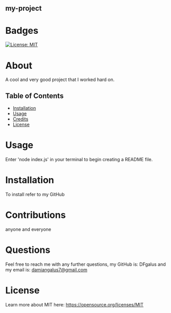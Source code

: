 ## my-project

  # Badges
   [![License: MIT](https://img.shields.io/badge/License-MIT-yellow.svg)](https://opensource.org/licenses/MIT)
  
  # About
  
   A cool and very good project that I worked hard on.
  
  ## Table of Contents

  - [Installation](#installation)
  - [Usage](#usage)
  - [Credits](#credits)
  - [License](#license)
  
  # Usage
  
   Enter 'node index.js' in your terminal to begin creating a README file.
  
  # Installation
  
   To install refer to my GitHub
  
  # Contributions
  
   anyone and everyone
  
  # Questions
  
   Feel free to reach me with any further questions, my GitHub is: DFgalus and my email is: damiangalus7@gmail.com
  
  
  # License
   Learn more about MIT here: 
   https://opensource.org/licenses/MIT